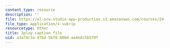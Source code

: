 ```yaml
---
content_type: resource
description: ''
file: https://ol-ocw-studio-app-production.s3.amazonaws.com/courses/24-908-creole-language-and-caribbean-identities-spring-2017/a3a74c3a97b45bf8806daa4edc5b579f_Mbz648H3IEw.vtt
file_type: application/x-subrip
resourcetype: Other
title: 3play caption file
uid: a3a74c3a-97b4-5bf8-806d-aa4edc5b579f
---
```

